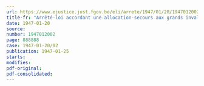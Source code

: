 ```yaml
---
url: https://www.ejustice.just.fgov.be/eli/arrete/1947/01/20/1947012002/justel
title-fr: "Arrêté-loi accordant une allocation-secours aux grands invalides civils de la guerre"
date: 1947-01-20
source:
number: 1947012002
page: 888888
case: 1947-01-20/02
publication: 1947-01-25
starts:
modifies:
pdf-original:
pdf-consolidated:
---
```


